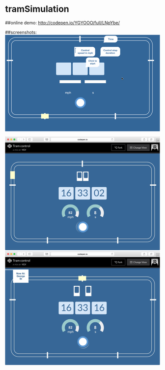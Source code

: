 # tramSimulation

##online demo:
http://codepen.io/YGYOOO/full/LNpYbe/

##screenshots:
<img src="https://raw.githubusercontent.com/YGYOOO/tramSimulation/master/screenshots/1.gif" width="700">

<img src="https://raw.githubusercontent.com/YGYOOO/tramSimulation/master/screenshots/2.png" width="700">

<img src="https://raw.githubusercontent.com/YGYOOO/tramSimulation/master/screenshots/3.png" width="700">
